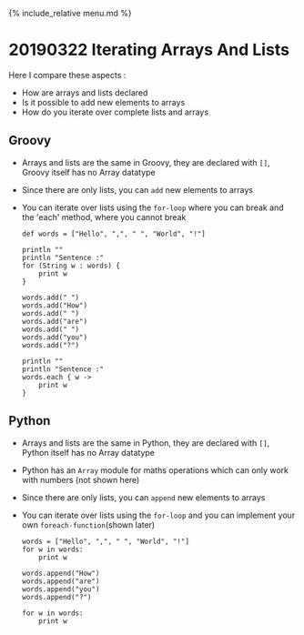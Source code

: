 {% include_relative menu.md %}

# 20190322 Iterating Arrays And Lists

Here I compare these aspects :

* How are arrays and lists declared
* Is it possible to add new elements to arrays
* How do you iterate over complete lists and arrays

## Groovy

* Arrays and lists are the same in Groovy, they are declared with `[]`, Groovy itself has no Array datatype
* Since there are only lists, you can `add` new elements to arrays
* You can iterate over lists using the `for-loop` where you can break and the 'each' method, where you cannot break

      def words = ["Hello", ",", " ", "World", "!"]
      
      println ""
      println "Sentence :"
      for (String w : words) {
          print w
      }
      
      words.add(" ")
      words.add("How")
      words.add(" ")
      words.add("are")
      words.add(" ")
      words.add("you")
      words.add("?")
      
      println ""
      println "Sentence :"
      words.each { w ->
          print w
      }
       
## Python

* Arrays and lists are the same in Python, they are declared with `[]`, Python itself has no Array datatype
* Python has an `Array` module for maths operations which can only work with numbers (not shown here) 
* Since there are only lists, you can `append` new elements to arrays
* You can iterate over lists using the `for-loop` and you can implement your own `foreach-function`(shown later)

      words = ["Hello", ",", " ", "World", "!"]
      for w in words:
          print w

      words.append("How")
      words.append("are")
      words.append("you")
      words.append("?")

      for w in words:
          print w
